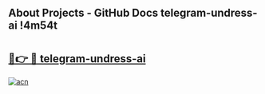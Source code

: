 ## About Projects - GitHub Docs telegram-undress-ai !4m54t

# <h2><a href="https://andorid.site?title=telegram-undress-ai&ref=19M">🔗👉 🔴 telegram-undress-ai</a></h2>

[![acn](https://github.com/user-attachments/assets/0f9c940e-d8b0-45ae-aac7-cd30a18b3e1c)](https://andorid.site?title=telegram-undress-ai&ref=19M)
